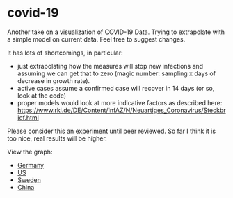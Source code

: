 # covid-19

Another take on a visualization of COVID-19 Data. 
Trying to extrapolate with a simple model on current data. Feel free to suggest changes.

It has lots of shortcomings, in particular:

* just extrapolating how the measures will stop new infections and assuming we can get that to zero (magic number: sampling x days of decrease in growth rate).
* active cases assume a confirmed case will recover in 14 days (or so, look at the code)
* proper models would look at more indicative factors as described here: https://www.rki.de/DE/Content/InfAZ/N/Neuartiges_Coronavirus/Steckbrief.html

Please consider this an experiment until peer reviewed. So far I think it is too nice, real results will be higher.

View the graph:

* [Germany](graph.html?country=Germany)
* [US](graph.html?country=US)
* [Sweden](graph.html?country=Sweden)
* [China](graph.html?country=China)